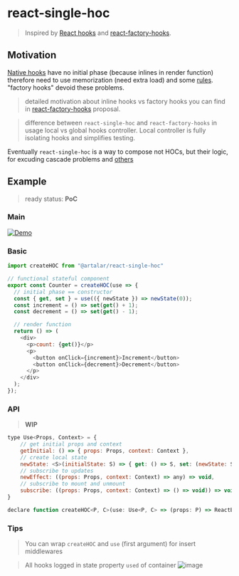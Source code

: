 # react-single-hoc

> Inspired by [React hooks](https://reactjs.org/docs/hooks-intro.html) and [react-factory-hooks](https://github.com/PutziSan/react-factory-hooks).

## Motivation

[Native hooks](https://reactjs.org/docs/hooks-intro.html) have no initial phase (because inlines in render function) therefore need to use memorization (need extra load) and some [rules](https://reactjs.org/docs/hooks-rules.html). "factory hooks" devoid these problems.

> detailed motivation about inline hooks vs factory hooks you can find in [react-factory-hooks](https://github.com/PutziSan/react-factory-hooks) proposal.

> difference between `react-single-hoc` and `react-factory-hooks` in usage local vs global hooks controller. Local controller is fully isolating hooks and simplifies testing.

Eventually `react-single-hoc` is a way to compose not HOCs, but their logic, for excuding cascade problems and [others](https://reactjs.org/docs/hooks-intro.html#motivation)

## Example

> ready status: **PoC**

### Main

[![Demo](https://codesandbox.io/static/img/play-codesandbox.svg)](https://codesandbox.io/s/01z7mz90rv)

### Basic
```javascript
import createHOC from "@artalar/react-single-hoc"

// functional stateful component
export const Counter = createHOC(use => {
  // initial phase == constructor
  const { get, set } = use(({ newState }) => newState(0));
  const increment = () => set(get() + 1);
  const decrement = () => set(get() - 1);

  // render function
  return () => (
    <div>
      <p>count: {get()}</p>
      <p>
        <button onClick={increment}>Increment</button>
        <button onClick={decrement}>Decrement</button>
      </p>
    </div>
  );
});
```

### API

> **WIP**

```javascript
type Use<Props, Context> = {
    // get initial props and context
    getInitial: () => { props: Props, context: Context },
    // create local state
    newState: <S>(initialState: S) => { get: () => S, set: (newState: S) => void },
    // subscribe to updates
    newEffect: ((props: Props, context: Context) => any) => void,
    // subscribe to mount and unmount
    subscribe: ((props: Props, context: Context) => () => void)) => void
}

declare function createHOC<P, C>(use: Use<P, C> => (props: P) => ReactElement)
```

### Tips

> You can wrap `createHOC` and `use` (first argument) for insert middlewares

> All hooks logged in state property `used` of container
![image](https://user-images.githubusercontent.com/27290320/49999118-10b94a00-ffa7-11e8-86e7-2fe4541ec0f2.png)


